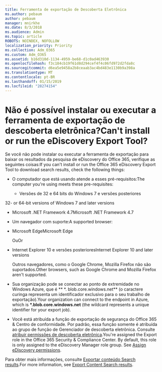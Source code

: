 ```yaml
---
title: Ferramenta de exportação de Descoberta Eletrônica
ms.author: pebaum
author: pebaum
manager: mnirkhe
ms.date: 8/3/2018
ms.audience: Admin
ms.topic: article
ROBOTS: NOINDEX, NOFOLLOW
localization_priority: Priority
ms.collection: Adm_O365
ms.custom: Adm_O365
ms.assetid: b16d310d-1134-4959-be68-d1c0ad463930
ms.openlocfilehash: f3c184cb19f61d8d294cef4f4c06fd972d2fda8c
ms.sourcegitcommit: d6ea5e9458a2b8ceaab3ac4bd483e1130b9a398a
ms.translationtype: MT
ms.contentlocale: pt-BR
ms.lasthandoff: 01/15/2019
ms.locfileid: "28274154"
---
```

# <a name="cant-install-or-run-the-ediscovery-export-tool"></a><span data-ttu-id="7aacb-102">Não é possível instalar ou executar a ferramenta de exportação de descoberta eletrônica?</span><span class="sxs-lookup"><span data-stu-id="7aacb-102">Can't install or run the eDiscovery Export Tool?</span></span>

<span data-ttu-id="7aacb-103">Se você não pode instalar ou executar a ferramenta de exportação para baixar os resultados da pesquisa de eDiscovery do Office 365, verifique as seguintes coisas:</span><span class="sxs-lookup"><span data-stu-id="7aacb-103">If you can't install or run the Office 365 eDiscovery Export Tool to download search results, check the following things:</span></span>
  
- <span data-ttu-id="7aacb-104">O computador que está usando atende a esses pré-requisitos:</span><span class="sxs-lookup"><span data-stu-id="7aacb-104">The computer you're using meets these pre-requisites:</span></span>
    
  - <span data-ttu-id="7aacb-105">Versões de 32 e 64 bits do Windows 7 e versões posteriores


</span><span class="sxs-lookup"><span data-stu-id="7aacb-105">32- or 64-bit versions of Windows 7 and later versions</span></span>
    
  - <span data-ttu-id="7aacb-106">Microsoft .NET Framework 4.7</span><span class="sxs-lookup"><span data-stu-id="7aacb-106">Microsoft .NET Framework 4.7</span></span>
    
  - <span data-ttu-id="7aacb-107">Um navegador com suporte:</span><span class="sxs-lookup"><span data-stu-id="7aacb-107">A supported browser:</span></span>
    
  - <span data-ttu-id="7aacb-108">Microsoft Edge</span><span class="sxs-lookup"><span data-stu-id="7aacb-108">Microsoft Edge</span></span>
    
    <span data-ttu-id="7aacb-109">Ou</span><span class="sxs-lookup"><span data-stu-id="7aacb-109">Or</span></span>
    
  - <span data-ttu-id="7aacb-110">Internet Explorer 10 e versões posteriores</span><span class="sxs-lookup"><span data-stu-id="7aacb-110">Internet Explorer 10 and later versions</span></span>
    
    <span data-ttu-id="7aacb-111">Outros navegadores, como o Google Chrome, Mozilla Firefox não são suportados.</span><span class="sxs-lookup"><span data-stu-id="7aacb-111">Other browsers, such as Google Chrome and Mozilla Firefox aren't supported.</span></span>
    
- <span data-ttu-id="7aacb-112">Sua organização pode se conectar ao ponto de extremidade no Windows Azure, que é \*\* \*. blob.core.windows.net\*\* (o caractere curinga representa um identificador exclusivo para o seu trabalho de exportação).</span><span class="sxs-lookup"><span data-stu-id="7aacb-112">Your organization can connect to the endpoint in Azure, which is **\*.blob.core.windows.net** (the wildcard represents a unique identifier for your export job).</span></span> 
    
- <span data-ttu-id="7aacb-p101">Você está atribuída a função de exportação de segurança do Office 365 &amp; Centro de conformidade. Por padrão, essa função somente é atribuída ao grupo de função de Gerenciador de descoberta eletrônica. Consulte [atribuir permissões de descoberta eletrônica](https://support.office.com/article/assign-ediscovery-permissions-in-the-office-365-security-compliance-center-5b9a067b-9d2e-4aa5-bb33-99d8c0d0b5d7#moreinfo).</span><span class="sxs-lookup"><span data-stu-id="7aacb-p101">You're assigned the Export role in the Office 365 Security &amp; Compliance Center. By default, this role is only assigned to the eDiscovery Manager role group. See [Assign eDiscovery permissions](https://support.office.com/article/assign-ediscovery-permissions-in-the-office-365-security-compliance-center-5b9a067b-9d2e-4aa5-bb33-99d8c0d0b5d7#moreinfo).</span></span>
    
<span data-ttu-id="7aacb-116">Para obter mais informações, consulte [Exportar conteúdo Search results](https://support.office.com/article/Export-Content-Search-results-from-the-Office-365-Security-Compliance-Center-ed48d448-3714-4c42-85f5-10f75f6a4278).</span><span class="sxs-lookup"><span data-stu-id="7aacb-116">For more information, see [Export Content Search results](https://support.office.com/article/Export-Content-Search-results-from-the-Office-365-Security-Compliance-Center-ed48d448-3714-4c42-85f5-10f75f6a4278).</span></span>
  

